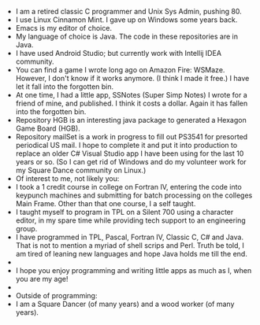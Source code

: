 - I am  a retired classic C programmer and Unix Sys Admin, pushing 80.
- I use Linux Cinnamon Mint. I gave up on Windows some years back.
- Emacs is my editor of choice.
- My language of choice is Java. The code in these repositories are in Java.
- I have used Android Studio; but currently work with Intellij IDEA community.
- You can find a game I wrote long ago on Amazon Fire: WSMaze. However, I don't know if it works anymore. (I think I made it free.) I have let it fall into the forgotten bin.
- At one time, I had a little app, SSNotes (Super Simp Notes) I wrote for a friend of mine, and published. I think it costs a dollar. Again it has fallen into the forgotten bin.
- Repository HGB is an interesting java package to generated a Hexagon Game Board (HGB).
- Repository mailSet is a work in progress to fill out PS3541 for presorted periodical US mail.
I hope to complete it and put it into production to replace an older C# Visual Studio app I have been using for the last 10 years or so. (So I can get rid of Windows and do my volunteer work for my Square Dance community on Linux.)
- Of interest to me, not likely you:
- I took a 1 credit course in college on Fortran IV, entering the code into keypunch machines and submitting for batch processing on the colleges Main Frame. Other than that one course, I a self taught.
- I taught myself to program in TPL on a Silent 700 using a character editor, in my spare time while providing tech support to an engineering group.
- I have programmed in TPL, Pascal, Fortran IV, Classic C, C# and Java.  That is not to mention a myriad of shell scrips and Perl. Truth be told, I am tired of leaning new languages and hope Java holds me till the end.
- 
- I hope you enjoy programming and writing little apps as much as I, when you are my age!
- 
- Outside of programming:
- I am a Square Dancer (of many years) and a wood worker (of many years).
